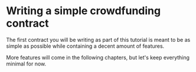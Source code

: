 # Writing a simple crowdfunding contract

The first contract you will be writing as part of this tutorial is meant to be as simple as possible while containing a decent amount of features.

More features will come in the following chapters, but let's keep everything minimal for now.
